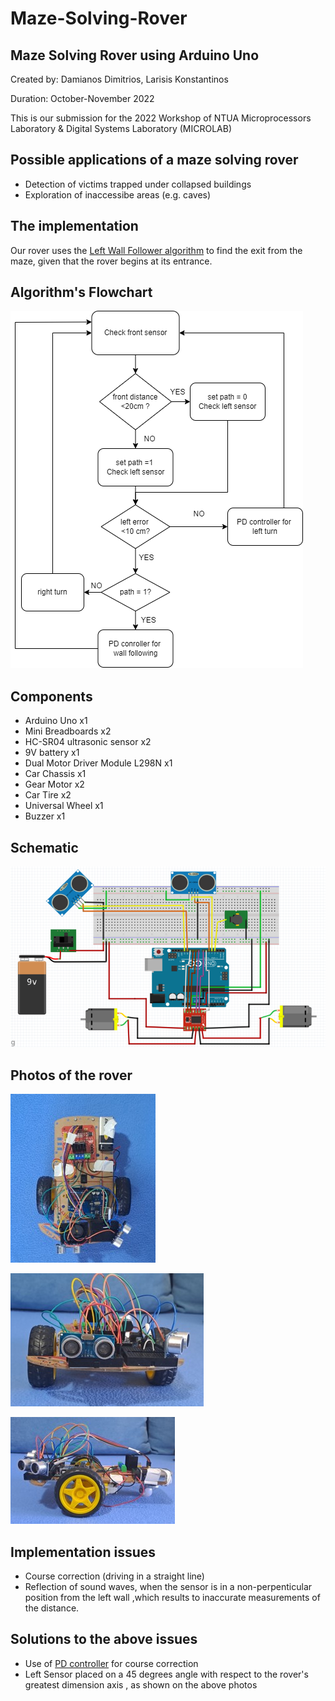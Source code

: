# Maze-Solving-Rover
## Maze Solving Rover using Arduino Uno

Created by: Damianos Dimitrios, Larisis Konstantinos

Duration: October-November 2022

This is our submission for the 2022 Workshop of NTUA Microprocessors Laboratory & Digital Systems Laboratory (MICROLAB)

## Possible applications of a maze solving rover

- Detection of victims trapped under collapsed buildings
- Exploration of inaccessibe areas (e.g. caves)

## The implementation

Our rover uses the [Left Wall Follower algorithm](https://en.wikipedia.org/wiki/Maze-solving_algorithm) to find the exit from the maze, given that the rover begins at its entrance.

## Algorithm's Flowchart 

![alt text](https://github.com/DimDam55/Maze-Solving-Rover/blob/main/maze-rover-flowchart.drawio.png?raw=true)

## Components
- Arduino Uno x1
- Mini Breadboards x2
- HC-SR04 ultrasonic sensor x2
- 9V battery x1
- Dual Motor Driver Module L298N x1
- Car Chassis x1
- Gear Motor x2
- Car Tire x2
- Universal Wheel x1
- Buzzer x1

## Schematic 

![alt text](https://github.com/DimDam55/Maze-Solving-Rover/blob/main/schematic.png?raw=true)

## Photos of the rover

![alt text](https://github.com/DimDam55/Maze-Solving-Rover/blob/main/photo_rover1.jpg?raw=true)

![alt text](https://github.com/DimDam55/Maze-Solving-Rover/blob/main/photo_rover2.jpg?raw=true)

![alt text](https://github.com/DimDam55/Maze-Solving-Rover/blob/main/photo_rover3.jpg?raw=true)

## Implementation issues

- Course correction (driving in a straight line)
- Reflection of sound waves, when the sensor is in a non-perpenticular position from the left wall ,which results to inaccurate measurements of the distance.

## Solutions to the above issues

- Use of [PD controller](https://en.wikipedia.org/wiki/PID_controller) for course correction
- Left Sensor placed on a 45 degrees angle with respect to the rover's greatest dimension axis , as shown on the above photos


